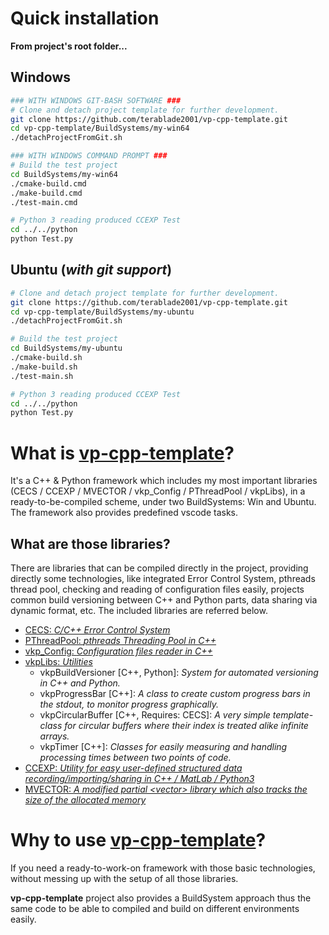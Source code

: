# Quick **installation**

**From project's root folder...**

## Windows
```bash
### WITH WINDOWS GIT-BASH SOFTWARE ###
# Clone and detach project template for further development.
git clone https://github.com/terablade2001/vp-cpp-template.git
cd vp-cpp-template/BuildSystems/my-win64
./detachProjectFromGit.sh

### WITH WINDOWS COMMAND PROMPT ###
# Build the test project
cd BuildSystems/my-win64
./cmake-build.cmd
./make-build.cmd
./test-main.cmd

# Python 3 reading produced CCEXP Test
cd ../../python
python Test.py
```
## Ubuntu (*with git support*)
```bash
# Clone and detach project template for further development.
git clone https://github.com/terablade2001/vp-cpp-template.git
cd vp-cpp-template/BuildSystems/my-ubuntu
./detachProjectFromGit.sh

# Build the test project
cd BuildSystems/my-ubuntu
./cmake-build.sh
./make-build.sh
./test-main.sh

# Python 3 reading produced CCEXP Test
cd ../../python
python Test.py
```

# **What** is <u>vp-cpp-template</u>?

It's a C++ & Python framework which includes my most important libraries (CECS / CCEXP / 
MVECTOR / vkp_Config / PThreadPool / vkpLibs), in a ready-to-be-compiled scheme, under two BuildSystems: Win and Ubuntu. The framework also provides predefined vscode tasks.

## What are those libraries?

There are libraries that can be compiled directly in the project, providing directly some technologies, like integrated Error Control System, pthreads thread pool, checking and reading of configuration files easily, projects common build versioning between C++ and Python parts, data sharing via dynamic format, etc. The included libraries are referred below. 

* [CECS: *C/C++ Error Control System*](https://github.com/terablade2001/CECS)
* [PThreadPool: *pthreads Threading Pool in C++*](https://github.com/terablade2001/PThreadPool)
* [vkp_Config: *Configuration files reader in C++*](https://github.com/terablade2001/vkp_Config)
* [vkpLibs: *Utilities*](https://github.com/terablade2001/vkpLibs)
  * vkpBuildVersioner [C++, Python]: *System for automated versioning in C++ and Python.*
  * vkpProgressBar [C++]: *A class to create custom progress bars in the stdout, to monitor progress graphically.*
  * vkpCircularBuffer [C++, Requires: CECS]: *A very simple template-class for circular buffers where their index is treated alike infinite arrays.*
  * vkpTimer [C++]: *Classes for easily measuring and handling processing times between two points of code.*
* [CCEXP: *Utility for easy user-defined structured data recording/importing/sharing in C++ / MatLab / Python3*](https://github.com/terablade2001/CCEXP)
* [MVECTOR: *A modified partial \<vector\> library which also tracks the size of the allocated memory*](https://github.com/terablade2001/MVECTOR) 

# **Why** to use <u>vp-cpp-template</u>?

If you need a ready-to-work-on framework with those basic technologies, without messing up with the setup of all those libraries.

**vp-cpp-template** project also provides a BuildSystem approach thus the same code to be able to compiled and build on different environments easily.

